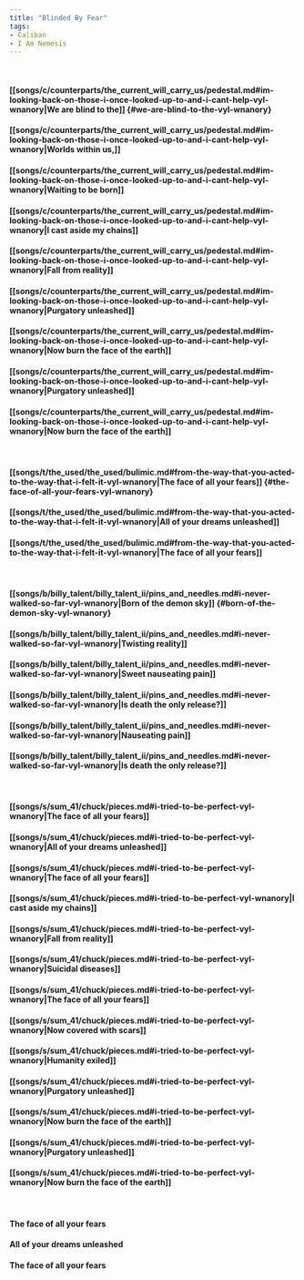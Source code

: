 ```yaml
---
title: "Blinded By Fear"
tags:
- Caliban
- I Am Nemesis
---
```

&nbsp;
#### [[songs/c/counterparts/the_current_will_carry_us/pedestal.md#im-looking-back-on-those-i-once-looked-up-to-and-i-cant-help-vyl-wnanory|We are blind to the]] {#we-are-blind-to-the-vyl-wnanory}
#### [[songs/c/counterparts/the_current_will_carry_us/pedestal.md#im-looking-back-on-those-i-once-looked-up-to-and-i-cant-help-vyl-wnanory|Worlds within us,]]
#### [[songs/c/counterparts/the_current_will_carry_us/pedestal.md#im-looking-back-on-those-i-once-looked-up-to-and-i-cant-help-vyl-wnanory|Waiting to be born]]
#### [[songs/c/counterparts/the_current_will_carry_us/pedestal.md#im-looking-back-on-those-i-once-looked-up-to-and-i-cant-help-vyl-wnanory|I cast aside my chains]]
#### [[songs/c/counterparts/the_current_will_carry_us/pedestal.md#im-looking-back-on-those-i-once-looked-up-to-and-i-cant-help-vyl-wnanory|Fall from reality]]
#### [[songs/c/counterparts/the_current_will_carry_us/pedestal.md#im-looking-back-on-those-i-once-looked-up-to-and-i-cant-help-vyl-wnanory|Purgatory unleashed]]
#### [[songs/c/counterparts/the_current_will_carry_us/pedestal.md#im-looking-back-on-those-i-once-looked-up-to-and-i-cant-help-vyl-wnanory|Now burn the face of the earth]]
#### [[songs/c/counterparts/the_current_will_carry_us/pedestal.md#im-looking-back-on-those-i-once-looked-up-to-and-i-cant-help-vyl-wnanory|Purgatory unleashed]]
#### [[songs/c/counterparts/the_current_will_carry_us/pedestal.md#im-looking-back-on-those-i-once-looked-up-to-and-i-cant-help-vyl-wnanory|Now burn the face of the earth]]
&nbsp;
#### [[songs/t/the_used/the_used/bulimic.md#from-the-way-that-you-acted-to-the-way-that-i-felt-it-vyl-wnanory|The face of all your fears]] {#the-face-of-all-your-fears-vyl-wnanory}
#### [[songs/t/the_used/the_used/bulimic.md#from-the-way-that-you-acted-to-the-way-that-i-felt-it-vyl-wnanory|All of your dreams unleashed]]
#### [[songs/t/the_used/the_used/bulimic.md#from-the-way-that-you-acted-to-the-way-that-i-felt-it-vyl-wnanory|The face of all your fears]]
&nbsp;
#### [[songs/b/billy_talent/billy_talent_ii/pins_and_needles.md#i-never-walked-so-far-vyl-wnanory|Born of the demon sky]] {#born-of-the-demon-sky-vyl-wnanory}
#### [[songs/b/billy_talent/billy_talent_ii/pins_and_needles.md#i-never-walked-so-far-vyl-wnanory|Twisting reality]]
#### [[songs/b/billy_talent/billy_talent_ii/pins_and_needles.md#i-never-walked-so-far-vyl-wnanory|Sweet nauseating pain]]
#### [[songs/b/billy_talent/billy_talent_ii/pins_and_needles.md#i-never-walked-so-far-vyl-wnanory|Is death the only release?]]
#### [[songs/b/billy_talent/billy_talent_ii/pins_and_needles.md#i-never-walked-so-far-vyl-wnanory|Nauseating pain]]
#### [[songs/b/billy_talent/billy_talent_ii/pins_and_needles.md#i-never-walked-so-far-vyl-wnanory|Is death the only release?]]
&nbsp;
#### [[songs/s/sum_41/chuck/pieces.md#i-tried-to-be-perfect-vyl-wnanory|The face of all your fears]]
#### [[songs/s/sum_41/chuck/pieces.md#i-tried-to-be-perfect-vyl-wnanory|All of your dreams unleashed]]
#### [[songs/s/sum_41/chuck/pieces.md#i-tried-to-be-perfect-vyl-wnanory|The face of all your fears]]
#### [[songs/s/sum_41/chuck/pieces.md#i-tried-to-be-perfect-vyl-wnanory|I cast aside my chains]]
#### [[songs/s/sum_41/chuck/pieces.md#i-tried-to-be-perfect-vyl-wnanory|Fall from reality]]
#### [[songs/s/sum_41/chuck/pieces.md#i-tried-to-be-perfect-vyl-wnanory|Suicidal diseases]]
#### [[songs/s/sum_41/chuck/pieces.md#i-tried-to-be-perfect-vyl-wnanory|The face of all your fears]]
#### [[songs/s/sum_41/chuck/pieces.md#i-tried-to-be-perfect-vyl-wnanory|Now covered with scars]]
#### [[songs/s/sum_41/chuck/pieces.md#i-tried-to-be-perfect-vyl-wnanory|Humanity exiled]]
#### [[songs/s/sum_41/chuck/pieces.md#i-tried-to-be-perfect-vyl-wnanory|Purgatory unleashed]]
#### [[songs/s/sum_41/chuck/pieces.md#i-tried-to-be-perfect-vyl-wnanory|Now burn the face of the earth]]
#### [[songs/s/sum_41/chuck/pieces.md#i-tried-to-be-perfect-vyl-wnanory|Purgatory unleashed]]
#### [[songs/s/sum_41/chuck/pieces.md#i-tried-to-be-perfect-vyl-wnanory|Now burn the face of the earth]]
&nbsp;
#### The face of all your fears
#### All of your dreams unleashed
#### The face of all your fears
